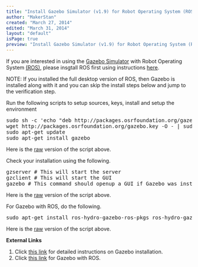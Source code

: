 ```yaml
---
title: "Install Gazebo Simulator (v1.9) for Robot Operating System (ROS)  on Ubuntu 12.04 LTS (Precise)"
author: "MakerStan"
created: "March 27, 2014"
edited: "March 31, 2014"
layout: "default"
isPage: true
preview: "Install Gazebo Simulator (v1.9) for Robot Operating System (ROS) on Ubuntu 12.04 LTS (Preceise). I picked this version of Ubuntu since it has long term support till April, 2017. I picked Gazebo 1.9 since that has the best integration with ROS."
---
```


If you are interested in using the [Gazebo Simulator](http://gazebosim.org/) with Robot Operating System [(ROS)](http://www.ros.org/), please insgtall ROS first using instructions [here](install-ros-hydro-on-ubuntu-precise.html).

NOTE: If you installed the full desktop version of ROS, then Gazebo is installed along with it and you can skip the install steps below and jump to the verification step.

Run the following scripts to setup sources, keys, install and setup the environment
<pre>
sudo sh -c 'echo "deb http://packages.osrfoundation.org/gazebo/ubuntu precise main" > /etc/apt/sources.list.d/gazebo-latest.list'
wget http://packages.osrfoundation.org/gazebo.key -O - | sudo apt-key add -
sudo apt-get update
sudo apt-get install gazebo
</pre>
Here is the [raw](https://gist.githubusercontent.com/MakerStan/9862679/raw/install-gazebo-ros-on-ubuntu-precise.sh) version of the script above.

Check your installation using the following.
<pre>
gzserver # This will start the server
gzclient # This will start the GUI
gazebo # This command should openup a GUI if Gazebo was installed correctly.
</pre>
Here is the [raw](https://gist.githubusercontent.com/MakerStan/9862679/raw//check-gazebo-install.sh) version of the script above.

For Gazebo with ROS, do the following.
<pre>
sudo apt-get install ros-hydro-gazebo-ros-pkgs ros-hydro-gazebo-ros-control
</pre>
Here is the [raw](https://gist.githubusercontent.com/MakerStan/9862679/raw//install-gazebo-ros.sh) version of the script above.

**External Links**
1. Click [this link](http://gazebosim.org/wiki/1.9/install) for detailed instructions on Gazebo installation.
2. Click [this link](http://gazebosim.org/wiki/Tutorials/1.9/Installing_gazebo_ros_Packages) for Gazebo with ROS.
